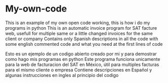 # My-own-code
This is an example of my own open code working, this is how i do my programs in python 
This is an automatic invoice program for SAT facture web, usefull for multiple same or a little changed invoices for the same client or company
Contains only Spanish descriptions in all the code with some english commented code and what you need at the first lines of code

Esto es un ejemplo de un codigo abierto creado por mi y para demostrar como hago mis programas en python
Este programa funciona unicamente para la web de facturacion del SAT en México, útil para multiples facturas para el mismo cliente o empresa
Contiene descripciones en Español y algunas instrucciones en ingles al principio del codigo
